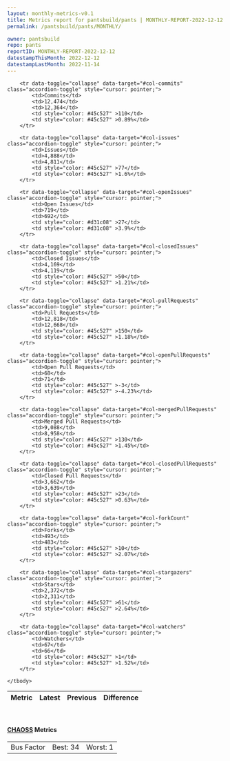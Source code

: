```yaml
---
layout: monthly-metrics-v0.1
title: Metrics report for pantsbuild/pants | MONTHLY-REPORT-2022-12-12 | 2022-12-12
permalink: /pantsbuild/pants/MONTHLY/

owner: pantsbuild
repo: pants
reportID: MONTHLY-REPORT-2022-12-12
datestampThisMonth: 2022-12-12
datestampLastMonth: 2022-11-14
---
```



<table class="table table-condensed" style="border-collapse:collapse;">
    <thead>
    <tr>
        <th>Metric</th>
        <th>Latest</th>
        <th>Previous</th>
        <th colspan="2" style="text-align: center;">Difference</th>
    </tr>
    </thead>
    <tbody>

        <tr data-toggle="collapse" data-target="#col-commits" class="accordion-toggle" style="cursor: pointer;">
            <td>Commits</td>
            <td>12,474</td>
            <td>12,364</td>
            <td style="color: #45c527" >110</td>
            <td style="color: #45c527" >0.89%</td>
        </tr>
        
        <tr data-toggle="collapse" data-target="#col-issues" class="accordion-toggle" style="cursor: pointer;">
            <td>Issues</td>
            <td>4,888</td>
            <td>4,811</td>
            <td style="color: #45c527" >77</td>
            <td style="color: #45c527" >1.6%</td>
        </tr>
        
        <tr data-toggle="collapse" data-target="#col-openIssues" class="accordion-toggle" style="cursor: pointer;">
            <td>Open Issues</td>
            <td>719</td>
            <td>692</td>
            <td style="color: #d31c08" >27</td>
            <td style="color: #d31c08" >3.9%</td>
        </tr>
        
        <tr data-toggle="collapse" data-target="#col-closedIssues" class="accordion-toggle" style="cursor: pointer;">
            <td>Closed Issues</td>
            <td>4,169</td>
            <td>4,119</td>
            <td style="color: #45c527" >50</td>
            <td style="color: #45c527" >1.21%</td>
        </tr>
        
        <tr data-toggle="collapse" data-target="#col-pullRequests" class="accordion-toggle" style="cursor: pointer;">
            <td>Pull Requests</td>
            <td>12,818</td>
            <td>12,668</td>
            <td style="color: #45c527" >150</td>
            <td style="color: #45c527" >1.18%</td>
        </tr>
        
        <tr data-toggle="collapse" data-target="#col-openPullRequests" class="accordion-toggle" style="cursor: pointer;">
            <td>Open Pull Requests</td>
            <td>68</td>
            <td>71</td>
            <td style="color: #45c527" >-3</td>
            <td style="color: #45c527" >-4.23%</td>
        </tr>
        
        <tr data-toggle="collapse" data-target="#col-mergedPullRequests" class="accordion-toggle" style="cursor: pointer;">
            <td>Merged Pull Requests</td>
            <td>9,088</td>
            <td>8,958</td>
            <td style="color: #45c527" >130</td>
            <td style="color: #45c527" >1.45%</td>
        </tr>
        
        <tr data-toggle="collapse" data-target="#col-closedPullRequests" class="accordion-toggle" style="cursor: pointer;">
            <td>Closed Pull Requests</td>
            <td>3,662</td>
            <td>3,639</td>
            <td style="color: #45c527" >23</td>
            <td style="color: #45c527" >0.63%</td>
        </tr>
        
        <tr data-toggle="collapse" data-target="#col-forkCount" class="accordion-toggle" style="cursor: pointer;">
            <td>Forks</td>
            <td>493</td>
            <td>483</td>
            <td style="color: #45c527" >10</td>
            <td style="color: #45c527" >2.07%</td>
        </tr>
        
        <tr data-toggle="collapse" data-target="#col-stargazers" class="accordion-toggle" style="cursor: pointer;">
            <td>Stars</td>
            <td>2,372</td>
            <td>2,311</td>
            <td style="color: #45c527" >61</td>
            <td style="color: #45c527" >2.64%</td>
        </tr>
        
        <tr data-toggle="collapse" data-target="#col-watchers" class="accordion-toggle" style="cursor: pointer;">
            <td>Watchers</td>
            <td>67</td>
            <td>66</td>
            <td style="color: #45c527" >1</td>
            <td style="color: #45c527" >1.52%</td>
        </tr>
        
    </tbody>
</table>
<br>
<h4><a target="_blank" href="https://chaoss.community/">CHAOSS</a> Metrics</h4>

<table class="table table-condensed" style="border-collapse:collapse;">
    <tbody>
        <td>Bus Factor</td>
        <td>Best: 34</td>
        <td>Worst: 1</td>
    </tbody>
</table>

